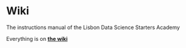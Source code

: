 # Wiki
The instructions manual of the Lisbon Data Science Starters Academy

Everything is on **[the wiki](https://github.com/LDSSA/wiki/wiki)**
